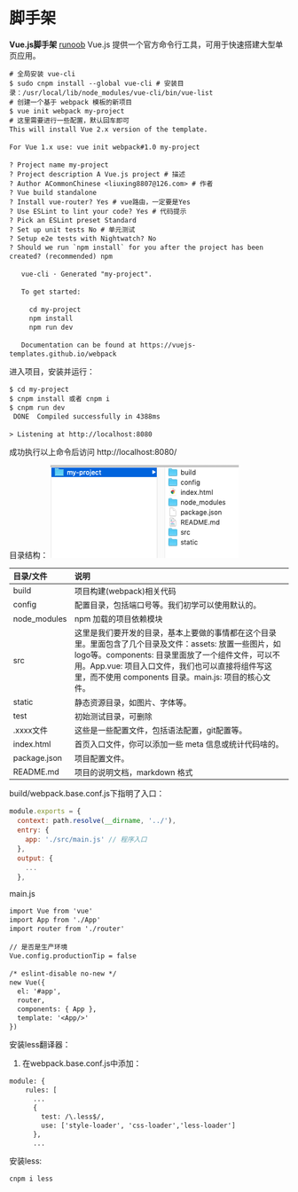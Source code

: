# 脚手架

**Vue.js脚手架**
[runoob](https://www.runoob.com/vue2/vue-install.html)
Vue.js 提供一个官方命令行工具，可用于快速搭建大型单页应用。

```
# 全局安装 vue-cli
$ sudo cnpm install --global vue-cli # 安装目录：/usr/local/lib/node_modules/vue-cli/bin/vue-list
# 创建一个基于 webpack 模板的新项目
$ vue init webpack my-project
# 这里需要进行一些配置，默认回车即可
This will install Vue 2.x version of the template.

For Vue 1.x use: vue init webpack#1.0 my-project

? Project name my-project
? Project description A Vue.js project # 描述
? Author ACommonChinese <liuxing8807@126.com> # 作者
? Vue build standalone
? Install vue-router? Yes # vue路由，一定要是Yes
? Use ESLint to lint your code? Yes # 代码提示
? Pick an ESLint preset Standard
? Set up unit tests No # 单元测试
? Setup e2e tests with Nightwatch? No
? Should we run `npm install` for you after the project has been created? (recommended) npm

   vue-cli · Generated "my-project".

   To get started:
   
     cd my-project
     npm install
     npm run dev
   
   Documentation can be found at https://vuejs-templates.github.io/webpack
```

进入项目，安装并运行：

```
$ cd my-project
$ cnpm install 或者 cnpm i
$ cnpm run dev
 DONE  Compiled successfully in 4388ms

> Listening at http://localhost:8080
```

成功执行以上命令后访问 http://localhost:8080/

目录结构：
![](./images/1.png)

| 目录/文件    | 说明                                                         |
| :----------- | :----------------------------------------------------------- |
| build        | 项目构建(webpack)相关代码                                    |
| config       | 配置目录，包括端口号等。我们初学可以使用默认的。             |
| node_modules | npm 加载的项目依赖模块                                       |
| src          | 这里是我们要开发的目录，基本上要做的事情都在这个目录里。里面包含了几个目录及文件：assets: 放置一些图片，如logo等。components: 目录里面放了一个组件文件，可以不用。App.vue: 项目入口文件，我们也可以直接将组件写这里，而不使用 components 目录。main.js: 项目的核心文件。 |
| static       | 静态资源目录，如图片、字体等。                               |
| test         | 初始测试目录，可删除                                         |
| .xxxx文件    | 这些是一些配置文件，包括语法配置，git配置等。                |
| index.html   | 首页入口文件，你可以添加一些 meta 信息或统计代码啥的。       |
| package.json | 项目配置文件。                                               |
| README.md    | 项目的说明文档，markdown 格式                                |


build/webpack.base.conf.js下指明了入口：

```js
module.exports = {
  context: path.resolve(__dirname, '../'),
  entry: {
    app: './src/main.js' // 程序入口
  },
  output: {
    ...
  },
```

main.js
```
import Vue from 'vue'
import App from './App'
import router from './router'

// 是否是生产环境
Vue.config.productionTip = false

/* eslint-disable no-new */
new Vue({
  el: '#app',
  router,
  components: { App },
  template: '<App/>'
})
```

安装less翻译器：

1. 在webpack.base.conf.js中添加：
```
module: {
    rules: [
      ...
      {
        test: /\.less$/,
        use: ['style-loader', 'css-loader','less-loader']
      },
      ...
```

安装less:

```
cnpm i less
```